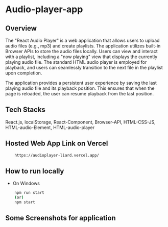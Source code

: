 # Audio-player-app

## Overview
The "React Audio Player" is a web application that allows users to upload audio files (e.g., mp3) and create playlists. The application utilizes built-in Browser APIs to store the audio files locally. Users can view and interact with a playlist, including a "now playing" view that displays the currently playing audio file. The standard HTML audio player is employed for playback, and users can seamlessly transition to the next file in the playlist upon completion.

The application provides a persistent user experience by saving the last playing audio file and its playback position. This ensures that when the page is reloaded, the user can resume playback from the last position.
## Tech Stacks
React.js, localStorage, React-Component, Browser-API, HTML-CSS-JS, HTML-audio-Element, HTML-audio-player

## Hosted Web App Link on Vercel

```bash
    https://audioplayer-liard.vercel.app/
```

## How to run locally
- On Windows
```bash
    npm run start 
    (or) 
    npm start
```

## Some Screenshots for application